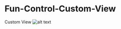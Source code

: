 # Fun-Control-Custom-View
Custom View
![alt text](https://image.ibb.co/eEFxh7/Screen_Shot_2018_03_30_at_16_29_34.png)
